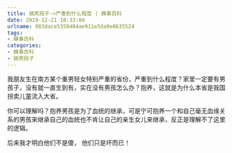 ```yaml
---
title: 搞笑段子->严重到什么程度 | 糗事百科
date: 2019-12-21 18:33:04
urlname: 083dace5358404ae911e5da9e0635524
tags: 
- 糗事百科
categories:
- 糗事百科
- 搞笑段子
---
```

我朋友生在南方某个重男轻女特别严重的省份，严重到什么程度？家里一定要有男孩子，没有就一直生到有，实在没有男孩怎么办？抱养，这就是为什么本省是我国拐卖儿童流入大省。

你可以理解吗？抱养男孩是为了血统的继承，可是宁可抱养一个和自己毫无血缘关系的男孩来继承自己的血统也不肯让自己的亲生女儿来继承，反正是理解不了这里的逻辑。

后来我才明白他们不是傻， 他们只是坏而已！


